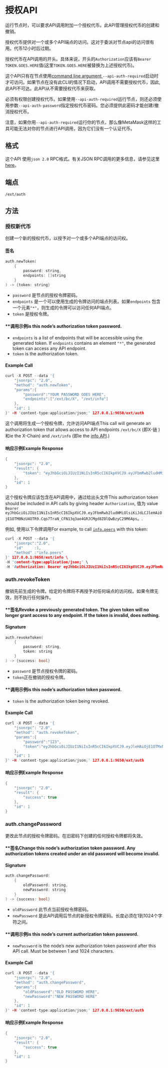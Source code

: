 # 授权API

运行节点时，可以要求API调用附加一个授权代币。此API管理授权代币的创建和撤销。

授权代币提供对一个或多个API端点的访问。这对于委派对节点api的访问很有用。代币12小时后过期。

授权代币在API调用的开头。具体来说，开头的`Authorization`应该有`Bearer TOKEN.GOES.HERE`值\(这里`TOKEN.GOES.HERE`被替换为上述授权代币\)。

这个API只有在节点使用[command line argument ](../references/command-line-interface.md)`--api-auth-required`启动时才可访问。如果节点在没有此CLI的情况下启动，API调用不需要授权代币，因此, 此API不可达。此API从不需要授权代币来获取。

必须有权限创建授权代币。如果使用`--api-auth-required`运行节点，则还必须使用参数`--api-auth-password`指定授权代币密码。您必须提供此密码才能创建/撤消授权代币。

注意，如果你用`--api-auth-required`运行你的节点，那么像MetaMask这样的工具可能无法对你的节点进行API调用，因为它们没有一个认证代币。

## 格式

这个API 使用`json 2.0` RPC格式。有关JSON RPC调用的更多信息，请参见这里[here](issuing-api-calls.md)。

## 端点

```text
/ext/auth
```

## 方法

### 授权新代币

创建一个新的授权代币，以授予对一个或多个API端点的访问权。

#### **签名**

```cpp
auth.newToken(
    {
        password: string,
        endpoints: []string
    }
) -> {token: string}
```

* `password` 是节点的授权令牌密码。
* `endpoints` 是一个可以使用生成的令牌访问的端点列表。如果`endpoints` 包含一个元素`"*"`，则生成的令牌可以访问任何API端点。
* `token` 是授权令牌。

#### **调用示例is this node’s authorization token password.
* `endpoints` is a list of endpoints that will be accessible using the generated token. If `endpoints` contains an element `"*"`, the generated token can access any API endpoint.
* `token` is the authorization token.

#### **Example Call**

```cpp
curl -X POST --data '{
    "jsonrpc": "2.0",
    "method": "auth.newToken",
    "params":{
        "password":"YOUR PASSWORD GOES HERE",
        "endpoints":["/ext/bc/X", "/ext/info"]
    },
    "id": 1
}' -H 'content-type:application/json;' 127.0.0.1:9650/ext/auth
```

这个调用将生成一个授权令牌，允许访问API端点This call will generate an authorization token that allows access to API endpoints `/ext/bc/X`  \(即X-链 \)和ie the X-Chain\) and `/ext/info` \(即ie the [info API](info-api.md).\)

#### **响应示例Example Response**

```cpp
{
    "jsonrpc": "2.0",
    "result": {
        "token": "eyJhbGciOiJIUzI1NiIsInR5cCI6IkpXVCJ9.eyJFbmRwb2ludHMiOlsiKiJdLCJleHAiOjE1OTM0NzU4OTR9.Cqo7TraN_CFN13q3ae4GRJCMgd8ZOlQwBzyC29M6Aps"
    },
    "id": 1
}
```

这个授权令牌应该包含在API调用中，通过给出头文件This authorization token should be included in API calls by giving header `Authorization`, 值为 value `Bearer eyJhbGciOiJIUzI1NiIsInR5cCI6IkpXVCJ9.eyJFbmRwb2ludHMiOlsiKiJdLCJleHAiOjE1OTM0NzU4OTR9.Cqo7TraN_CFN13q3ae4GRJCMgd8ZOlQwBzyC29M6Aps`。.

例如, 使用以下令牌调用For example, to call [`info.peers`](info-api.md#info-peers) with this token:


```cpp
curl -X POST --data '{
    "jsonrpc":"2.0",
    "id"     :1,
    "method" :"info.peers"
}' 127.0.0.1:9650/ext/info \
-H 'content-type:application/json;' \
-H 'Authorization: Bearer eyJhbGciOiJIUzI1NiIsInR5cCI6IkpXVCJ9.eyJFbmRwb2ludHMiOlsiKiJdLCJleHAiOjE1OTM0NzU4OTR9.Cqo7TraN_CFN13q3ae4GRJCMgd8ZOlQwBzyC29M6Aps'
```

### auth.revokeToken

撤销先前生成的令牌。给定的令牌将不再授予对任何端点的访问权。如果令牌无效，则不执行任何操作。

#### **签名Revoke a previously generated token. The given token will no longer grant access to any endpoint. If the token is invalid, does nothing.

#### **Signature**

```cpp
auth.revokeToken(
    {
        password: string,
        token: string
    }
) -> {success: bool}
```

* `password` 是节点授权令牌的密码。
* `token`正在撤销的授权令牌。

#### **调用示例is this node’s authorization token password.
* `token` is the authorization token being revoked.

#### **Example Call**

```cpp
curl -X POST --data '{
    "jsonrpc": "2.0",
    "method": "auth.revokeToken",
    "params":{
        "password":"123",
        "token":"eyJhbGciOiJIUzI1NiIsInR5cCI6IkpXVCJ9.eyJleHAiOjE1OTMxNzIzMjh9.qZVNhH6AMQ_LpbXnPbTFEL6Vm5EM5FLU-VEKpYBH3k4"
    },
    "id": 1
}' -H 'content-type:application/json;' 127.0.0.1:9650/ext/auth
```

#### **响应示例Example Response**

```cpp
{
    "jsonrpc": "2.0",
    "result": {
        "success": true
    },
    "id": 1
}
```

### auth.changePassword

更改此节点的授权令牌密码。在旧密码下创建的任何授权令牌都将失效。

#### **签名Change this node’s authorization token password. Any authorization tokens created under an old password will become invalid.

#### **Signature**

```cpp
auth.changePassword(
    {
        oldPassword: string,
        newPassword: string
    }
) -> {success: bool}
```

* `oldPassword` 此节点当前授权令牌密码。
* `newPassword` 是此API调用后节点的新授权令牌密码。长度必须在1到1024个字符之间。

#### **调用示例is this node’s current authorization token password.
* `newPassword` is the node’s new authorization token password after this API call. Must be between 1 and 1024 characters.

#### **Example Call**

```cpp
curl -X POST --data '{
    "jsonrpc": "2.0",
    "method": "auth.changePassword",
    "params":{
        "oldPassword":"OLD PASSWORD HERE",
        "newPassword":"NEW PASSWORD HERE"
    },
    "id": 1
}' -H 'content-type:application/json;' 127.0.0.1:9650/ext/auth
```

#### **响应示例Example Response**

```cpp
{
    "jsonrpc": "2.0",
    "result": {
        "success": true
    },
    "id": 1
}
```

<!--stackedit_data:
eyJoaXN0b3J5IjpbLTg2Nzg2MTE1OSwtMTA2NjA3MzA2NiwxMD
EzODkxMzE0LC04NTQ4NDExMTgsMjAwNjE1NzQ1MywtMTI4NzEy
Mzg5MywtMTg4Mjg5OTU2NiwtMTk1MzQzMSwyNzI3Nzk2MywtMT
M4MDMyNTUwMl19
-->